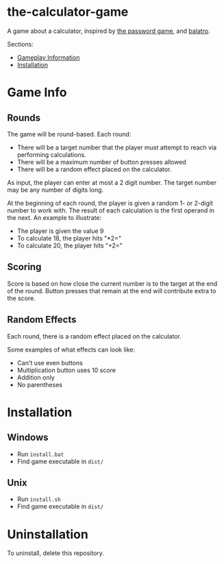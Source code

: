 # the-calculator-game
A game about a calculator, inspired by [the password game](https://neal.fun/password-game/), and [balatro](https://store.steampowered.com/app/2379780/Balatro/).

Sections:
- [Gameplay Information](#Game-Info)
- [Installation](#Installation)

# Game Info

## Rounds
The game will be round-based. Each round:
- There will be a target number that the player must attempt to reach via performing calculations.
- There will be a maximum number of button presses allowed
- There will be a random effect placed on the calculator.

As input, the player can enter at most a 2 digit number. The target number may be any number of digits long.

At the beginning of each round, the player is given a random 1- or 2-digit number to work with. The result of each calculation is the first operand in the next. An example to illustrate:
- The player is given the value 9
- To calculate 18, the player hits "*2="
- To calculate 20, the player hits "+2="

## Scoring
Score is based on how close the current number is to the target at the end of the round. Button presses that remain at the end will contribute extra to the score.

## Random Effects
Each round, there is a random effect placed on the calculator. 

Some examples of what effects can look like:
- Can't use even buttons
- Multiplication button uses 10 score
- Addition only
- No parentheses

# Installation

## Windows
- Run `install.bat`
- Find game executable in `dist/`

## Unix
- Run `install.sh`
- Find game executable in `dist/`

# Uninstallation
To uninstall, delete this repository.